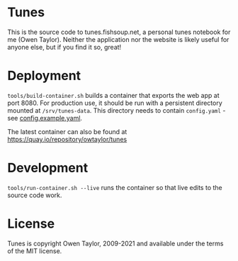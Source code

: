 Tunes
=====
This is the source code to tunes.fishsoup.net, a personal tunes notebook for me (Owen Taylor). Neither the application nor the website is likely useful for anyone else, but if you find it so, great!

Deployment
==========
`tools/build-container.sh` builds a container that exports the web app at port 8080. For production use, it should be run with a persistent directory mounted at `/srv/tunes-data`. This directory needs to contain `config.yaml` - see [config.example.yaml](./config.example.yaml).

The latest container can also be found at https://quay.io/repository/owtaylor/tunes

Development
===========
`tools/run-container.sh --live` runs the container so that live edits to the source code work.

License
=======
Tunes is copyright Owen Taylor, 2009-2021 and available under the terms of the MIT license.
